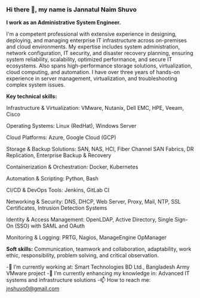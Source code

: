 ### Hi there 👋, my name is Jannatul Naim Shuvo

**I work as an Administrative System Engineer.**

I'm a competent professional with extensive experience in designing, deploying, and managing enterprise IT infrastructure across on-premises and cloud environments. My expertise includes system administration, network configuration, IT security, and disaster recovery planning, ensuring system reliability, scalability, optimized performance, and secure IT ecosystems. Also spans high-performance storage solutions, virtualization, cloud computing, and automation. I have over three years of hands-on experience in server management, virtualization, and troubleshooting complex system issues.

**Key technical skills:**

Infrastructure & Virtualization: VMware, Nutanix, Dell EMC, HPE, Veeam, Cisco  

Operating Systems: Linux (RedHat), Windows Server  

Cloud Platforms: Azure, Google Cloud (GCP)  

Storage & Backup Solutions: SAN, NAS, HCI, Fiber Channel SAN Fabrics, DR Replication, Enterprise Backup & Recovery

Containerization & Orchestration: Docker, Kubernetes

Automation & Scripting: Python, Bash

CI/CD & DevOps Tools: Jenkins, GitLab CI

Networking & Security: DNS, DHCP, Web Server, Proxy, Mail, NTP, SSL Certificates, Intrusion Detection Systems

Identity & Access Management: OpenLDAP, Active Directory, Single Sign-On (SSO) with SAML and OAuth

Monitoring & Logging: PRTG, Nagios, ManageEngine OpManager

**Soft skills:**
Communication, teamwork and collaboration, adaptability, work ethic, responsibility, problem solving, and critical observation.


-🔭 I’m currently working at: Smart Technologies BD Ltd., Bangladesh Army VMware project
-🌱 I’m currently enhancing my knowledge in: Advanced IT systems and infrastructure solutions
-📫 How to reach me: jnshuvo0@gmail.com

